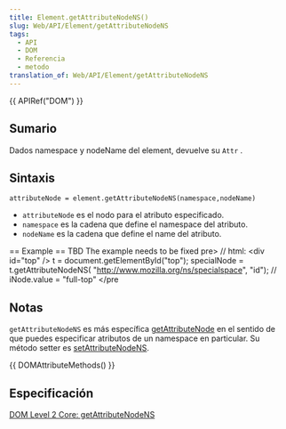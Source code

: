 ```yaml
---
title: Element.getAttributeNodeNS()
slug: Web/API/Element/getAttributeNodeNS
tags:
  - API
  - DOM
  - Referencia
  - metodo
translation_of: Web/API/Element/getAttributeNodeNS
---
```

{{ APIRef("DOM") }}

## Sumario

Dados namespace y nodeName del element, devuelve su `Attr` .

## Sintaxis

```
attributeNode = element.getAttributeNodeNS(namespace,nodeName)
```

- `attributeNode` es el nodo para el atributo especificado.
- `namespace` es la cadena que define el namespace del atributo.
- `nodeName` es la cadena que define el name del atributo.

\== Example == TBD The example needs to be fixed pre> // html: \<div id="top" /> t = document.getElementById("top"); specialNode = t.getAttributeNodeNS( "<http://www.mozilla.org/ns/specialspace>", "id"); // iNode.value = "full-top" \</pre

## Notas

`getAttributeNodeNS` es más específica [getAttributeNode](en/DOM/element.getAttributeNode) en el sentido de que puedes especificar atributos de un namespace en particular. Su método setter es [setAttributeNodeNS](en/DOM/element.setAttributeNodeNS).

{{ DOMAttributeMethods() }}

## Especificación

[DOM Level 2 Core: getAttributeNodeNS](http://www.w3.org/TR/DOM-Level-2-Core/core.html#ID-ElGetAtNodeNS)
